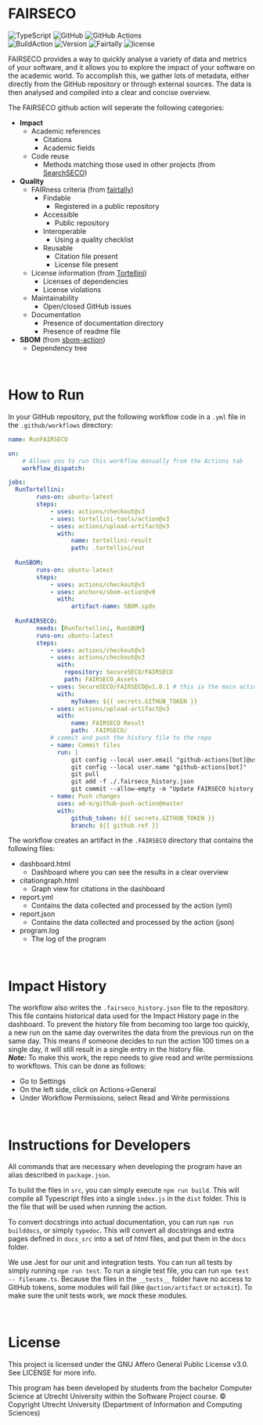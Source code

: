 
# FAIRSECO

![TypeScript](https://img.shields.io/badge/typescript-%23007ACC.svg?style=for-the-badge&logo=typescript&logoColor=white)
![GitHub](https://img.shields.io/badge/github-%23121011.svg?style=for-the-badge&logo=github&logoColor=white)
![GitHub Actions](https://img.shields.io/badge/github%20actions-%232671E5.svg?style=for-the-badge&logo=githubactions&logoColor=white)
<br>
![BuildAction](https://img.shields.io/github/actions/workflow/status/SecureSECO/FAIRSECO/runfairseco.yml?branch=main&logo=FAIRSECO&style=for-the-badge)
![Version](https://img.shields.io/github/package-json/v/SecureSECO/FAIRSECO/main?style=for-the-badge)
![Fairtally](https://img.shields.io/badge/fair--software.eu-%E2%97%8F%20%20%E2%97%8F%20%20%E2%97%8F%20%20%E2%97%8F%20%20%E2%97%8F-green?style=for-the-badge)
![license](https://img.shields.io/github/license/SecureSECO/FAIRSECO?style=for-the-badge)

FAIRSECO provides a way to quickly analyse a variety of data and metrics of your software, and it allows you to explore the impact of your software on the academic world. To accomplish this, we gather lots of metadata, either directly from the GitHub repository or through external sources. The data is then analysed and compiled into a clear and concise overview.



The FAIRSECO github action will seperate the following categories:
- **Impact**
    - Academic references
        - Citations
        - Academic fields
    - Code reuse
        - Methods matching those used in other projects (from [SearchSECO](https://github.com/SecureSECO/SearchSECOController))
- **Quality**
    - FAIRness criteria (from [fairtally](https://github.com/fair-software/fairtally))
        - Findable
            - Registered in a public repository
        - Accessible
            - Public repository
        - Interoperable
            - Using a quality checklist
        - Reusable
            - Citation file present
            - License file present
    - License information (from [Tortellini](https://github.com/tortellini-tools/action))
        - Licenses of dependencies
        - License violations
    - Maintainability
        - Open/closed GitHub issues
    - Documentation
        - Presence of documentation directory
        - Presence of readme file
- **SBOM** (from  [sbom-action](https://github.com/anchore/sbom-action))
    - Dependency tree

<br>

# How to Run

In your GitHub repository, put the following workflow code in a `.yml` file in the `.github/workflows` directory:

```yaml
name: RunFAIRSECO

on:
    # Allows you to run this workflow manually from the Actions tab
    workflow_dispatch:

jobs:
  RunTortellini:
        runs-on: ubuntu-latest
        steps:
            - uses: actions/checkout@v3
            - uses: tortellini-tools/action@v3
            - uses: actions/upload-artifact@v3
              with:
                  name: tortellini-result
                  path: .tortellini/out
  
  RunSBOM:
        runs-on: ubuntu-latest
        steps:
            - uses: actions/checkout@v3
            - uses: anchore/sbom-action@v0
              with:
                  artifact-name: SBOM.spdx
  
  RunFAIRSECO:
        needs: [RunTortellini, RunSBOM]
        runs-on: ubuntu-latest
        steps:
            - uses: actions/checkout@v3
            - uses: actions/checkout@v3
              with:
                repository: SecureSECO/FAIRSECO
                path: FAIRSECO_Assets
            - uses: SecureSECO/FAIRSECO@v1.0.1 # this is the main action
              with:
                  myToken: ${{ secrets.GITHUB_TOKEN }}
            - uses: actions/upload-artifact@v3
              with:
                  name: FAIRSECO Result
                  path: .FAIRSECO/
            # commit and push the history file to the repo
            - name: Commit files
              run: |
                  git config --local user.email "github-actions[bot]@users.noreply.github.com"
                  git config --local user.name "github-actions[bot]"
                  git pull
                  git add -f ./.fairseco_history.json
                  git commit --allow-empty -m "Update FAIRSECO history file"
            - name: Push changes
              uses: ad-m/github-push-action@master
              with:
                  github_token: ${{ secrets.GITHUB_TOKEN }}
                  branch: ${{ github.ref }}
```

The workflow creates an artifact in the `.FAIRSECO` directory that contains the following files:
- dashboard.html
    - Dashboard where you can see the results in a clear overview
- citationgraph.html
    - Graph view for citations in the dashboard
- report.yml
    - Contains the data collected and processed by the action (yml)
- report.json
    - Contains the data collected and processed by the action (json)
- program.log
    - The log of the program

<br>

# Impact History
The workflow also writes the `.fairseco_history.json` file to the repository. This file contains historical data used for the Impact History page in the dashboard.
To prevent the history file from becoming too large too quickly, a new run on the same day overwrites the data from the previous run on the same day. This means if someone decides to run the action 100 times on a single day, it will still result in a single entry in the history file.
<br>
**_Note:_** To make this work, the repo needs to give read and write permissions to workflows. This can be done as follows:
- Go to Settings
- On the left side, click on Actions->General
- Under Workflow Permissions, select Read and Write permissions

<br>

# Instructions for Developers
All commands that are necessary when developing the program have an alias described in `package.json`.

To build the files in `src`, you can simply execute `npm run build`. This will compile all Typescript files into a single `index.js` in the `dist` folder.
This is the file that will be used when running the action.

To convert docstrings into actual documentation, you can run `npm run builddocs`, or simply `typedoc`. This will convert all docstrings and extra pages
defined in `docs_src` into a set of html files, and put them in the `docs` folder.

We use Jest for our unit and integration tests. You can run all tests by simply running `npm run test`. To run a single test file, you can run `npm test -- filename.ts`. Because the files in the `__tests__` folder have no access to GitHub tokens, some modules will fail (like `@action/artifact` or `octokit`). To make sure the unit tests work, we mock these modules.

<br>

# License 

This project is licensed under the GNU Affero General Public License v3.0. See LICENSE for more info.

This program has been developed by students from the bachelor Computer Science at Utrecht University within the Software Project course. © Copyright Utrecht University (Department of Information and Computing Sciences)
